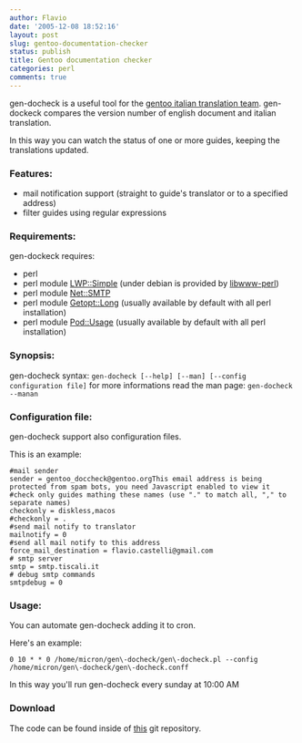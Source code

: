 ```yaml
---
author: Flavio
date: '2005-12-08 18:52:16'
layout: post
slug: gentoo-documentation-checker
status: publish
title: Gentoo documentation checker
categories: perl
comments: true
---
```


gen-docheck is a useful tool for the [gentoo italian translation team](http://www.gentoo.org/doc/it/index.xml).
gen-dockeck compares the version number of english document and italian translation.

In this way you can watch the status of one or more guides, keeping the
translations updated.

### Features:

  * mail notification support (straight to guide's translator or to a specified address)
  * filter guides using regular expressions

### Requirements:

gen-dockeck requires:

  * perl
  * perl module [LWP::Simple](http://search.cpan.org/dist/libwww-perl/lib/LWP/Simple.pm) (under debian is provided by [libwww-perl](http://packages.debian.org/cgi-bin/search_packages.pl?searchon=names&subword=1&version=all&release=all&keywords=libwww-perl&sourceid=mozilla-search))
  * perl module [Net::SMTP](http://search.cpan.org/~gbarr/libnet/Net/SMTP.pm)
  * perl module [Getopt::Long](http://search.cpan.org/~jv/Getopt-Long-2.35/lib/Getopt/Long.pm) (usually available by default with all perl installation)
  * perl module [Pod::Usage](http://search.cpan.org/~marekr/Pod-Parser-1.34/lib/Pod/Usage.pm) (usually available by default with all perl installation)

### Synopsis:

gen-docheck syntax: `gen-docheck [--help] [--man] [--config configuration
file]` for more informations read the man page: `gen-docheck --manan`

### Configuration file:

gen-docheck support also configuration files.

This is an example:

    
    
    
    #mail sender
    sender = gentoo_doccheck@gentoo.orgThis email address is being protected from spam bots, you need Javascript enabled to view it  
    #check only guides mathing these names (use "." to match all, "," to separate names)
    checkonly = diskless,macos
    #checkonly = .  
    #send mail notify to translator
    mailnotify = 0  
    #send all mail notify to this address
    force_mail_destination = flavio.castelli@gmail.com  
    # smtp server
    smtp = smtp.tiscali.it  
    # debug smtp commands
    smtpdebug = 0
    

### Usage:

You can automate gen-docheck adding it to cron.

Here's an example:

    
    
    
    0 10 * * 0 /home/micron/gen\-docheck/gen\-docheck.pl --config /home/micron/gen\-docheck/gen\-docheck.conff
    

In this way you'll run gen-docheck every sunday at 10:00 AM

### Download

The code can be found inside of [this](https://github.com/flavio/gentoo_doc_checker) git repository.

